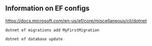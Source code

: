 ﻿## Information on EF configs
https://docs.microsoft.com/en-us/ef/core/miscellaneous/cli/dotnet

```
dotnet ef migrations add MyFirstMigration
```
```
dotnet ef database update
```